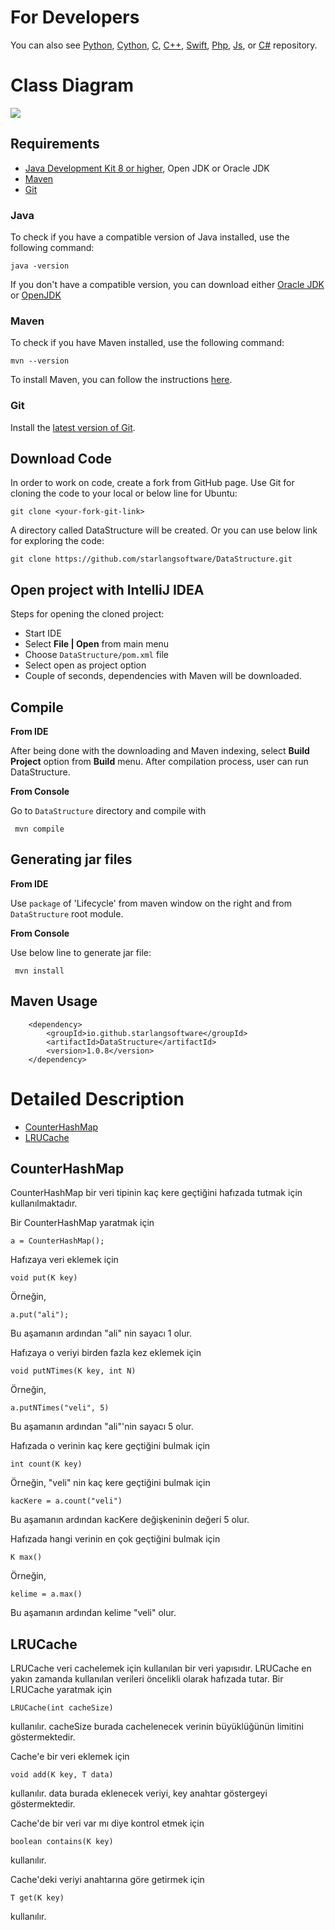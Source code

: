 For Developers
============

You can also see [Python](https://github.com/starlangsoftware/DataStructure-Py), [Cython](https://github.com/starlangsoftware/DataStructure-Cy), [C](https://github.com/starlangsoftware/DataStructure-C), [C++](https://github.com/starlangsoftware/DataStructure-CPP), [Swift](https://github.com/starlangsoftware/DataStructure-Swift), [Php](https://github.com/starlangsoftware/DataStructure-Php), [Js](https://github.com/starlangsoftware/DataStructure-Js), or [C#](https://github.com/starlangsoftware/DataStructure-CS) repository.

Class Diagram
============

<img src="classDiagram.png">

## Requirements

* [Java Development Kit 8 or higher](#java), Open JDK or Oracle JDK
* [Maven](#maven)
* [Git](#git)

### Java 

To check if you have a compatible version of Java installed, use the following command:

    java -version
    
If you don't have a compatible version, you can download either [Oracle JDK](https://www.oracle.com/technetwork/java/javase/downloads/jdk8-downloads-2133151.html) or [OpenJDK](https://openjdk.java.net/install/)    

### Maven
To check if you have Maven installed, use the following command:

    mvn --version
    
To install Maven, you can follow the instructions [here](https://maven.apache.org/install.html).      

### Git

Install the [latest version of Git](https://git-scm.com/book/en/v2/Getting-Started-Installing-Git).

## Download Code

In order to work on code, create a fork from GitHub page. 
Use Git for cloning the code to your local or below line for Ubuntu:

	git clone <your-fork-git-link>

A directory called DataStructure will be created. Or you can use below link for exploring the code:

	git clone https://github.com/starlangsoftware/DataStructure.git

## Open project with IntelliJ IDEA

Steps for opening the cloned project:

* Start IDE
* Select **File | Open** from main menu
* Choose `DataStructure/pom.xml` file
* Select open as project option
* Couple of seconds, dependencies with Maven will be downloaded. 


## Compile

**From IDE**

After being done with the downloading and Maven indexing, select **Build Project** option from **Build** menu. After compilation process, user can run DataStructure.

**From Console**

Go to `DataStructure` directory and compile with 

     mvn compile 

## Generating jar files

**From IDE**

Use `package` of 'Lifecycle' from maven window on the right and from `DataStructure` root module.

**From Console**

Use below line to generate jar file:

     mvn install

## Maven Usage

        <dependency>
            <groupId>io.github.starlangsoftware</groupId>
            <artifactId>DataStructure</artifactId>
            <version>1.0.8</version>
        </dependency>

Detailed Description
============

+ [CounterHashMap](#counterhashmap)
+ [LRUCache](#lrucache)

## CounterHashMap

CounterHashMap bir veri tipinin kaç kere geçtiğini hafızada tutmak için kullanılmaktadır.

Bir CounterHashMap yaratmak için

	a = CounterHashMap();

Hafızaya veri eklemek için

	void put(K key)

Örneğin,

	a.put("ali");

Bu aşamanın ardından "ali" nin sayacı 1 olur.

Hafızaya o veriyi birden fazla kez eklemek için

	void putNTimes(K key, int N)

Örneğin,

	a.putNTimes("veli", 5)

Bu aşamanın ardından "ali"'nin sayacı 5 olur.

Hafızada o verinin kaç kere geçtiğini bulmak için

	int count(K key)

Örneğin, "veli" nin kaç kere geçtiğini bulmak için

	kacKere = a.count("veli")

Bu aşamanın ardından kacKere değişkeninin değeri 5 olur.

Hafızada hangi verinin en çok geçtiğini bulmak için

	K max()

Örneğin,

	kelime = a.max()

Bu aşamanın ardından kelime "veli" olur.

## LRUCache

LRUCache veri cachelemek için kullanılan bir veri yapısıdır. LRUCache en yakın zamanda 
kullanılan verileri öncelikli olarak hafızada tutar. Bir LRUCache yaratmak için

	LRUCache(int cacheSize)

kullanılır. cacheSize burada cachelenecek verinin büyüklüğünün limitini göstermektedir.

Cache'e bir veri eklemek için

	void add(K key, T data)

kullanılır. data burada eklenecek veriyi, key anahtar göstergeyi göstermektedir.

Cache'de bir veri var mı diye kontrol etmek için

	boolean contains(K key)

kullanılır.

Cache'deki veriyi anahtarına göre getirmek için

	T get(K key)

kullanılır.
